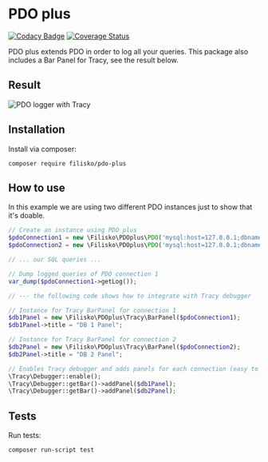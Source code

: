 # PDO plus

[![Codacy Badge](https://app.codacy.com/project/badge/Grade/5216e5b457684f5bb43d727bceb3cc58)](https://www.codacy.com/gh/filisko/pdo-plus/dashboard?utm_source=github.com&amp;utm_medium=referral&amp;utm_content=filisko/pdo-plus&amp;utm_campaign=Badge_Grade) [![Coverage Status](https://coveralls.io/repos/github/filisko/pdo-plus/badge.svg?branch=github-actions)](https://coveralls.io/github/filisko/pdo-plus?branch=github-actions)

PDO plus extends PDO in order to log all your queries. This package also includes a Bar Panel for Tracy, see the result below.

## Result

![PDO logger with Tracy](https://i.snag.gy/AbESVC.jpg "PDO logger with Tracy")

## Installation

Install via composer:

```shell
composer require filisko/pdo-plus
```

## How to use

In this example we are using two different PDO instances just to show that it's doable.

```php
// Create an instance using PDO plus
$pdoConnection1 = new \Filisko\PDOplus\PDO('mysql:host=127.0.0.1;dbname=my_db', 'my_user', 'my_pass');
$pdoConnection2 = new \Filisko\PDOplus\PDO('mysql:host=127.0.0.1;dbname=my_other_db', 'my_user', 'my_pass');

// ... our SQL queries ...

// Dump logged queries of PDO connection 1
var_dump($pdoConnection1->getLog());

// --- the following code shows how to integrate with Tracy debugger

// Instance for Tracy BarPanel for connection 1
$db1Panel = new \Filisko\PDOplus\Tracy\BarPanel($pdoConnection1);
$db1Panel->title = "DB 1 Panel";

// Instance for Tracy BarPanel for connection 2
$db2Panel = new \Filisko\PDOplus\Tracy\BarPanel($pdoConnection2);
$db2Panel->title = "DB 2 Panel";

// Enables Tracy debugger and adds panels for each connection (easy to integrate with legacy apps!)
\Tracy\Debugger::enable();
\Tracy\Debugger::getBar()->addPanel($db1Panel);
\Tracy\Debugger::getBar()->addPanel($db2Panel);
```

## Tests

Run tests:

```shell
composer run-script test
```
